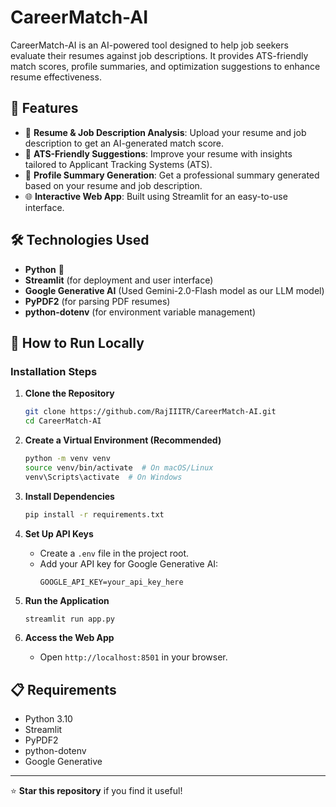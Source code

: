 # CareerMatch-AI

CareerMatch-AI is an AI-powered tool designed to help job seekers evaluate their resumes against job descriptions. It provides ATS-friendly match scores, profile summaries, and optimization suggestions to enhance resume effectiveness.

## 🚀 Features
- 📄 **Resume & Job Description Analysis**: Upload your resume and job description to get an AI-generated match score.
- 🎯 **ATS-Friendly Suggestions**: Improve your resume with insights tailored to Applicant Tracking Systems (ATS).
- 📝 **Profile Summary Generation**: Get a professional summary generated based on your resume and job description.
- 🌐 **Interactive Web App**: Built using Streamlit for an easy-to-use interface.

## 🛠️ Technologies Used
- **Python** 🐍
- **Streamlit** (for deployment and user interface)
- **Google Generative AI** (Used Gemini-2.0-Flash model as our LLM model)
- **PyPDF2** (for parsing PDF resumes)
- **python-dotenv** (for environment variable management)

## 📌 How to Run Locally

### Installation Steps
1. **Clone the Repository**
   ```bash
   git clone https://github.com/RajIIITR/CareerMatch-AI.git
   cd CareerMatch-AI
   ```

2. **Create a Virtual Environment (Recommended)**
   ```bash
   python -m venv venv
   source venv/bin/activate  # On macOS/Linux
   venv\Scripts\activate  # On Windows
   ```

3. **Install Dependencies**
   ```bash
   pip install -r requirements.txt
   ```

4. **Set Up API Keys**
   - Create a `.env` file in the project root.
   - Add your API key for Google Generative AI:
     ```env
     GOOGLE_API_KEY=your_api_key_here
     ```

5. **Run the Application**
   ```bash
   streamlit run app.py
   ```

6. **Access the Web App**
   - Open `http://localhost:8501` in your browser.

## 📋 Requirements
- Python 3.10
- Streamlit
- PyPDF2
- python-dotenv
- Google Generative
---

⭐ **Star this repository** if you find it useful!
